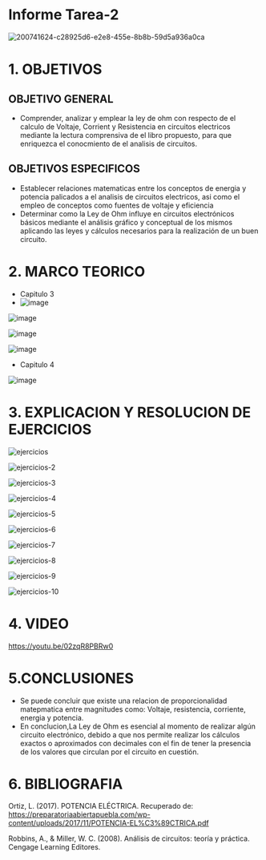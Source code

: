 # Informe Tarea-2
![200741624-c28925d6-e2e8-455e-8b8b-59d5a936a0ca](https://user-images.githubusercontent.com/117187676/201806867-f4210a42-8761-4a03-a318-2fd5b4290bfe.png)
# 1. OBJETIVOS
## OBJETIVO GENERAL
* Comprender, analizar y emplear la ley de ohm con respecto de el calculo de Voltaje, Corrient y Resistencia en circuitos electricos mediante la lectura comprensiva de el libro propuesto, para que enriquezca el conocmiento de el analisis de circuitos.
## OBJETIVOS ESPECIFICOS
* Establecer relaciones matematicas entre los conceptos de energia y potencia palicados a el analisis de circuitos electricos, asi como el empleo de conceptos como fuentes de voltaje y eficiencia
* Determinar como la Ley de Ohm influye en circuitos electrónicos básicos mediante el análisis gráfico y conceptual de los mismos aplicando las leyes y cálculos necesarios para la realización de un buen circuito.
# 2. MARCO TEORICO
* Capitulo 3
* ![image](https://user-images.githubusercontent.com/117187676/202811572-39276291-bc21-4d1f-a959-9d4cd60f6c00.png)

![image](https://user-images.githubusercontent.com/117187676/202811580-96d0028b-01c6-418c-a7d2-69c6de5a2d9b.png)

![image](https://user-images.githubusercontent.com/117187676/202811601-fd4b7d51-a8ee-45d6-9315-ac9456e8e411.png)

![image](https://user-images.githubusercontent.com/117187676/202811612-95bc0e8a-d631-4c61-b06d-b7f2755fa276.png)

* Capitulo 4

![image](https://user-images.githubusercontent.com/117187676/202811682-485ad9a9-7350-4692-8325-ebc59ebbd571.png)

# 3. EXPLICACION Y RESOLUCION DE EJERCICIOS
![ejercicios](https://user-images.githubusercontent.com/117187676/202811954-c4d461b8-3a0a-4b2a-95ad-d10d4b5e3573.jpg)

![ejercicios-2](https://user-images.githubusercontent.com/117187676/202811957-8b64870a-f958-4410-aa40-4fdf530f11ce.jpg)

![ejercicios-3](https://user-images.githubusercontent.com/117187676/202811960-6d36796f-f6f1-4af2-a60a-b0a176eefa73.jpg)

![ejercicios-4](https://user-images.githubusercontent.com/117187676/202811922-262ea3ae-278d-49ed-aa5a-eb7efc243973.jpg)

![ejercicios-5](https://user-images.githubusercontent.com/117187676/202811928-42f24029-c9aa-43ee-94c6-9542a5224a43.jpg)

![ejercicios-6](https://user-images.githubusercontent.com/117187676/202811932-323bfe4c-ca45-4ad1-bb57-33732e602675.jpg)

![ejercicios-7](https://user-images.githubusercontent.com/117187676/202811936-fa5c101f-711d-4fee-9f2d-8d4c017e5dd1.jpg)

![ejercicios-8](https://user-images.githubusercontent.com/117187676/202811940-ebbda003-ea28-4f87-a0d2-6d212a156605.jpg)

![ejercicios-9](https://user-images.githubusercontent.com/117187676/202811947-acd331b6-48d4-4793-ab83-527df5f1872b.jpg)

![ejercicios-10](https://user-images.githubusercontent.com/117187676/202811951-a8a3df7b-b776-40dc-b110-29cbdc396857.jpg)
# 4. VIDEO
https://youtu.be/02zqR8PBRw0
# 5.CONCLUSIONES
* Se puede concluir que existe una relacion de proporcionalidad matepmatica entre magnitudes como: Voltaje, resistencia, corriente, energia y potencia.
* En conclucion,La Ley de Ohm es esencial al momento de realizar algún circuito electrónico, debido a que nos permite realizar los cálculos exactos o aproximados con decimales con el fin de tener la presencia de los valores que circulan por el circuito en cuestión.
# 6. BIBLIOGRAFIA
Ortiz, L. (2017). POTENCIA ELÉCTRICA. Recuperado de: https://preparatoriaabiertapuebla.com/wp-content/uploads/2017/11/POTENCIA-EL%C3%89CTRICA.pdf

Robbins, A., & Miller, W. C. (2008). Análisis de circuitos: teoría y práctica. Cengage Learning Editores.
